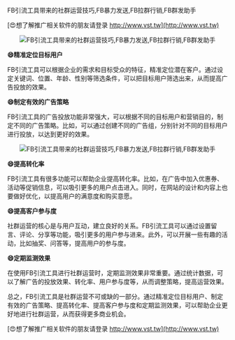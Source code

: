 FB引流工具带来的社群运营技巧,FB暴力发送,FB拉群行销,FB群发助手

[😍想了解推广相关软件的朋友请登录 http://www.vst.tw](http://www.vst.tw)

 <center><img src="https://vst.tw/MP4/tuiguang/png/5.png" alt="FB引流工具带来的社群运营技巧,FB暴力发送,FB拉群行销,FB群发助手"></center>

**😄精准定位目标用户**

FB引流工具可以根据企业的需求和目标受众的特征，精准定位潜在客户。通过设定关键词、位置、年龄、性别等筛选条件，可以把目标用户筛选出来，从而提高广告投放的效果。

**😄制定有效的广告策略**

FB引流工具的广告投放功能非常强大，可以根据不同的目标用户和营销目的，制定不同的广告策略。比如，可以通过创建不同的广告组，分别针对不同的目标用户进行投放，以达到更好的效果。

 <center><img src="https://vst.tw/MP4/tuiguang/png/8.png" alt="FB引流工具带来的社群运营技巧,FB暴力发送,FB拉群行销,FB群发助手"></center>

**😄提高转化率**

FB引流工具有很多功能可以帮助企业提高转化率。比如，在广告中加入优惠券、活动等促销信息，可以吸引更多的用户点击进入。同时，在网站的设计和内容上也要做好优化，以提高用户的满意度和购买意愿。

**😄提高客户参与度**

社群运营的核心是与用户互动，建立良好的关系。FB引流工具可以通过设置留言、评论、分享等功能，吸引更多的用户参与进来。此外，可以开展一些有趣的活动，比如抽奖、问答等，提高用户的参与度。

**😄定期监测效果**

在使用FB引流工具进行社群运营时，定期监测效果非常重要。通过统计数据，可以了解广告的投放效果、转化率、用户参与度等，从而调整策略，提高运营效果。

总之，FB引流工具是社群运营不可或缺的一部分。通过精准定位目标用户、制定有效的广告策略、提高转化率、提高客户参与度和定期监测效果，可以帮助企业更好地进行社群运营，从而获得更多商业机会。

[😍想了解推广相关软件的朋友请登录 http://www.vst.tw](http://www.vst.tw)




